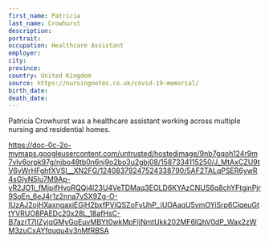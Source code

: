 ```yaml
---
first_name: Patricia
last_name: Crowhurst
description: 
portrait: 
occupation: Healthcare Assistant
employer: 
city: 
province: 
country: United Kingdom
source: https://nursingnotes.co.uk/covid-19-memorial/
birth_date: 
death_date: 
---
```


Patricia Crowhurst was a healthcare assistant working across multiple nursing and residential homes. 

https://doc-0c-2o-mymaps.googleusercontent.com/untrusted/hostedimage/9nb7gqoh124r9m7vlv6orpk97g/njbo48tb0n6nj9o2bo3u2gbj08/1587334115250/J_MtAxCZU9tV6vWrHFghfXVSI__XN2FG/12408379247524338790/5AF2TALqPSER6ywR4sGIyN5Iu7M9Ap-yR2JO1i_fMjpifHvoRQQj4l23U4VeTDMaq3EOLD6KYAzCNUS6q8chYFtginPjr9SoEn_6eJ4r1z2nna7vSX9Zg-O-IUzAJ2ojHXaxngaxiEGjH2bxfPViQSZoFyUhP_jUOAaqU5vmOYiSrp6CiqeuGttYVRUO8PAEDc20x28L_18afHsC-B7azrT7IIZyjqGMyGoEuvMBYt0wkMpFljNmtUkk202MF6lQhV0dP_Wax2zWM3zuCxAYfququ4v3nMfRBSA